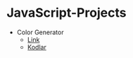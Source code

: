 # JavaScript-Projects


- Color Generator 
    - [Link](https://aideisayevaa.github.io/JavaScript-Projects/Color_Generator/)
    - [Kodlar](https://github.com/aideisayevaa/FrontendProject/tree/main/ChallangeWeek01](https://github.com/aideisayevaa/JavaScript-Projects/tree/main/Color_Generator)https://github.com/aideisayevaa/JavaScript-Projects/tree/main/Color_Generator)
